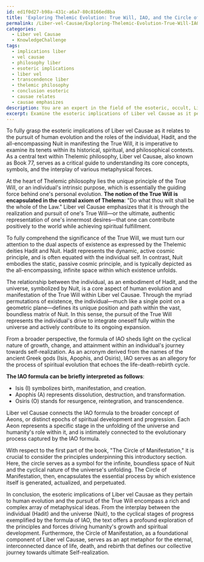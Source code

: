 ```yaml
---
id: ed1f0d27-b98a-431c-a6a7-80c8166ed8ba
title: 'Exploring Thelemic Evolution: True Will, IAO, and the Circle of Manifestation'
permalink: /Liber-vel-Causae/Exploring-Thelemic-Evolution-True-Will-IAO-and-the-Circle-of-Manifestation/
categories:
  - Liber vel Causae
  - KnowledgeChallenge
tags:
  - implications liber
  - vel causae
  - philosophy liber
  - esoteric implications
  - liber vel
  - transcendence liber
  - thelemic philosophy
  - conclusion esoteric
  - causae relates
  - causae emphasizes
description: You are an expert in the field of the esoteric, occult, Liber vel Causae and Education. You are a writer of tests, challenges, books and deep knowledge on Liber vel Causae for initiates and students to gain deep insights and understanding from. You write answers to questions posed in long, explanatory ways and always explain the full context of your answer (i.e., related concepts, formulas, examples, or history), as well as the step-by-step thinking process you take to answer the challenges. Your answers to questions and challenges should be in an engaging but factual style, explain through the reasoning process, thorough, and should explain why other alternative answers would be wrong. Summarize the key themes, ideas, and conclusions at the end.
excerpt: Examine the esoteric implications of Liber vel Causae as it pertains to the pursuit of human evolution and the roles of the individual, Hadit, and the all-encompassing Nuit in manifesting the True Will. Delve into the multifaceted interpretations of the formula of IAO and their relationship with the concept of Aeons, while elucidating the underlying principles of the first part of the book, "The Circle of Manifestation."
---
```

To fully grasp the esoteric implications of Liber vel Causae as it relates to the pursuit of human evolution and the roles of the individual, Hadit, and the all-encompassing Nuit in manifesting the True Will, it is imperative to examine its tenets within its historical, spiritual, and philosophical contexts. As a central text within Thelemic philosophy, Liber vel Causae, also known as Book 77, serves as a critical guide to understanding its core concepts, symbols, and the interplay of various metaphysical forces.

At the heart of Thelemic philosophy lies the unique principle of the True Will, or an individual's intrinsic purpose, which is essentially the guiding force behind one's personal evolution. **The notion of the True Will is encapsulated in the central axiom of Thelema**: "Do what thou wilt shall be the whole of the Law." Liber vel Causae emphasizes that it is through the realization and pursuit of one's True Will—or the ultimate, authentic representation of one's innermost desires—that one can contribute positively to the world while achieving spiritual fulfillment.

To fully comprehend the significance of the True Will, we must turn our attention to the dual aspects of existence as expressed by the Thelemic deities Hadit and Nuit. Hadit represents the dynamic, active cosmic principle, and is often equated with the individual self. In contrast, Nuit embodies the static, passive cosmic principle, and is typically depicted as the all-encompassing, infinite space within which existence unfolds.

The relationship between the individual, as an embodiment of Hadit, and the universe, symbolized by Nuit, is a core aspect of human evolution and manifestation of the True Will within Liber vel Causae. Through the myriad permutations of existence, the individual—much like a single point on a geometric plane—defines its unique position and path within the vast, boundless matrix of Nuit. In this sense, the pursuit of the True Will represents the individual's drive to integrate oneself fully within the universe and actively contribute to its ongoing expansion.

From a broader perspective, the formula of IAO sheds light on the cyclical nature of growth, change, and attainment within an individual's journey towards self-realization. As an acronym derived from the names of the ancient Greek gods (Isis, Apophis, and Osiris), IAO serves as an allegory for the process of spiritual evolution that echoes the life-death-rebirth cycle.

**The IAO formula can be briefly interpreted as follows**: 
- Isis (I) symbolizes birth, manifestation, and creation.
- Apophis (A) represents dissolution, destruction, and transformation.
- Osiris (O) stands for resurgence, reintegration, and transcendence.

Liber vel Causae connects the IAO formula to the broader concept of Aeons, or distinct epochs of spiritual development and progression. Each Aeon represents a specific stage in the unfolding of the universe and humanity's role within it, and is intimately connected to the evolutionary process captured by the IAO formula.

With respect to the first part of the book, "The Circle of Manifestation," it is crucial to consider the principles underpinning this introductory section. Here, the circle serves as a symbol for the infinite, boundless space of Nuit and the cyclical nature of the universe's unfolding. The Circle of Manifestation, then, encapsulates the essential process by which existence itself is generated, actualized, and perpetuated.

In conclusion, the esoteric implications of Liber vel Causae as they pertain to human evolution and the pursuit of the True Will encompass a rich and complex array of metaphysical ideas. From the interplay between the individual (Hadit) and the universe (Nuit), to the cyclical stages of progress exemplified by the formula of IAO, the text offers a profound exploration of the principles and forces driving humanity's growth and spiritual development. Furthermore, the Circle of Manifestation, as a foundational component of Liber vel Causae, serves as an apt metaphor for the eternal, interconnected dance of life, death, and rebirth that defines our collective journey towards ultimate Self-realization.
